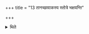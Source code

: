 +++
title = "13 तानच्छावाकस्य स्तोत्रे भक्षयन्ति"

+++

<details><summary>थिते</summary>

तानच्छावाकस्य स्तोत्रे भक्षयन्ति १३
</details>
